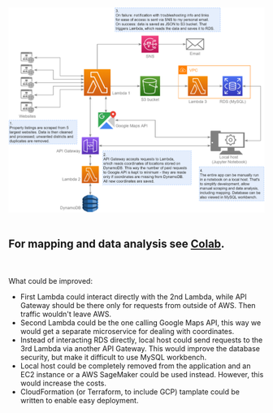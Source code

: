 ![](housing-diagram.png)
<br /><br />
## For mapping and data analysis see [Colab](https://colab.research.google.com/drive/1E2Au6yILMcWZXiBfcg6qhS6csXFvWYcI?usp=sharing).

<br /><br />
What could be improved:
- First Lambda could interact directly with the 2nd Lambda, while API Gateway should be there only for requests from outside of AWS. Then traffic wouldn't leave AWS.
- Second Lambda could be the one calling Google Maps API, this way we would get a separate microservice for dealing with coordinates.
- Instead of interacting RDS directly, local host could send requests to the 3rd Lambda via another API Gateway. This would improve the database security, but make it difficult to use MySQL workbench.
- Local host could be completely removed from the application and an EC2 instance or a AWS SageMaker could be used instead. However, this would increase the costs.
- CloudFormation (or Terraform, to include GCP) tamplate could be written to enable easy deployment.
